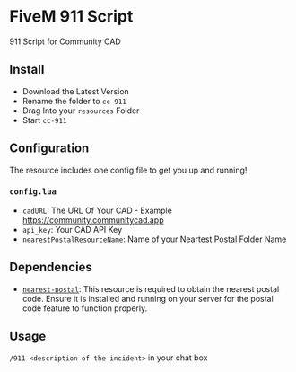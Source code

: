 # FiveM 911 Script

911 Script for Community CAD

## Install

- Download the Latest Version
- Rename the folder to `cc-911`
- Drag Into your `resources` Folder
- Start `cc-911`


## Configuration

The resource includes one config file to get you up and running!

### `config.lua`

- `cadURL`: The URL Of Your CAD - Example https://community.communitycad.app
- `api_key`: Your CAD API Key 
- `nearestPostalResourceName`: Name of your Neartest Postal Folder Name

## Dependencies

- [`nearest-postal`](https://github.com/DevBlocky/nearest-postal): This resource is required to obtain the nearest postal code. Ensure it is installed and running on your server for the postal code feature to function properly.

## Usage

`/911 <description of the incident>` in your chat box